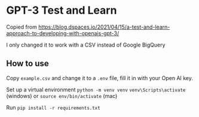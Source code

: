 # GPT-3 Test and Learn

Copied from https://blog.dspaces.io/2021/04/15/a-test-and-learn-approach-to-developing-with-openais-gpt-3/

I only changed it to work with a CSV instead of Google BigQuery

## How to use

Copy `example.csv` and change it to a `.env` file, fill it in with your Open AI key.

Set up a virtual environment
`python -m venv venv`
`venv\Scripts\activate` (windows) or `source env/bin/activate` (mac)

Run `pip install -r requirements.txt`
